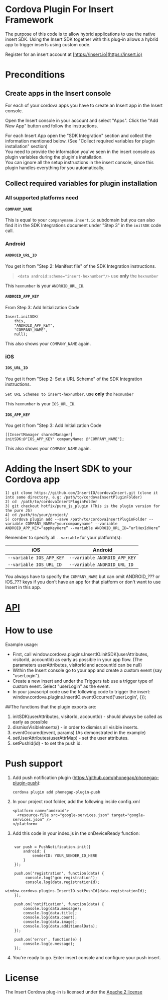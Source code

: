 # Cordova Plugin For Insert Framework


The purpose of this code is to allow hybrid applications to use the native insert SDK. Using the Insert SDK together with this plug-in allows a hybrid app to trigger inserts using custom code.

Register for an insert account at [https://insert.io](https://insert.io)

# Preconditions

## Create apps in the Insert console

For each of your cordova apps you have to create an Insert app in the Insert console.

Open the Insert console in your account and select "Apps". Click the "Add New App" button and follow the instructions.

For each Insert App open the "SDK Integration" section and collect the information mentioned below. (See "Collect required variables for plugin installation" section)<br>
You need to provide the information you've seen in the insert console as plugin variables during the plugin's installation.<br>
You can ignore all the setup instructions in the insert console, since this plugin handles everything for you automatically.

## Collect required variables for plugin installation

### All supported platforms need

#### `COMPANY_NAME`

This is equal to your `companyname.insert.io` subdomain but you can also find it in the SDK Integrations document under "Step 3" in the `initSDK` code call.

### Android

#### `ANDROID_URL_ID`

You get it from "Step 2: Manifest file" of the SDK Integration instructions.

> `<data android:scheme="insert-hexnumber"/>` use **only** the `hexnumber`

This `hexnumber` is your `ANDROID_URL_ID`.


#### `ANDROID_APP_KEY`

From Step 3: Add Initialization Code

```
Insert.initSDK(
    this,
    "ANDROID_APP_KEY", 
    "COMPANY_NAME", 
    null);
```

This also shows your `COMPANY_NAME` again.


### iOS

#### `IOS_URL_ID`

You get it from "Step 2: Set a URL Scheme" of the SDK Integration instructions.

`Set URL Schemes to insert-hexnumber`. use **only** the `hexnumber`

This `hexnumber` is your `IOS_URL_ID`.

#### `IOS_APP_KEY`

You get it from "Step 3: Add Initialization Code

```
[[InsertManager sharedManager]
initSDK:@"IOS_APP_KEY" companyName: @"COMPANY_NAME"];
``` 

This also shows your `COMPANY_NAME` again.


Adding the Insert SDK to your Cordova app
=========================================

```
1) git clone https://github.com/InsertIO/cordovaInsert.git (clone it into some directory, e.g: /path/to/cordovaInsertPluginFolder)
2) cd  /path/to/cordovaInsertPluginFolder
3) git checkout hotfix/pure_js_plugin (This is the plugin version for the pure JS)
4) cd /path/to/your/project/ 
5) cordova plugin add --save /path/to/cordovaInsertPluginFolder --variable COMPANY_NAME="yourcompanyname" --variable ANDROID_APP_KEY=“appKeyHere” --variable ANDROID_URL_ID=“urlHexIdHere”
```

Remember to specify all `--variable` for your platform(s):

| iOS | Android |
|-----|---------|
| `--variable IOS_APP_KEY` | `--variable ANDROID_APP_KEY` |
| `--variable IOS_URL_ID`  | `--variable ANDROID_URL_ID`  |

You always have to specify the `COMPANY_NAME` but can omit ANDROID_??? or IOS_??? keys if you don't have an app for that platform or don't want to use Insert in this app.

# [API](./api.md)

How to use
==========
Example usage:
- First, call window.cordova.plugins.InsertIO.initSDK(userAttributes, visitorId, accountId) as early as possible in your app flow. (The parameters userAttributes, visitorId and accountId can be null)
- Within the Insert console go to your app and create a custom event (say "userLogin"). 
- Create a new insert and under the Triggers tab use a trigger type of custom event. Select "userLogin" as the event.
- In your javascript code use the following code to trigger the insert:
window.cordova.plugins.InsertIO.eventOccurred('userLogin', {});

##The functions that the plugin exports are:
1) initSDK(userAttributes, visitorId, accountId) - should always be called as early as possible
2) dismissVisibleInserts() - in order to dismiss all visible inserts.
3) eventOccured(event, params) (As demonstrated in the example)
4) setUserAttributes(userAttrMap) - set the user attributes.
5) setPushId(id) - to set the push id.

Push support
============
1) Add push notification plugin (https://github.com/phonegap/phonegap-plugin-push):

   ```
   cordova plugin add phonegap-plugin-push
   ```
2) In your project root folder, add the following inside config.xml
    ```
    <platform name="android">
      <resource-file src="google-services.json" target="google-services.json" />
    </platform>

    ```
3) Add this code in your index.js in the onDeviceReady function:

```

	var push = PushNotification.init({
        android: {
            senderID: YOUR_SENDER_ID_HERE
        }
    });

    push.on('registration', function(data) {
         console.log("gcm registration");
         console.log(data.registrationId);
         window.cordova.plugins.InsertIO.setPushId(data.registrationId);
    });

    push.on('notification', function(data) {
        console.log(data.message);
        console.log(data.title);
        console.log(data.count);
        console.log(data.image);
        console.log(data.additionalData);
    });

    push.on('error', function(e) {
        console.log(e.message);
    });

```

4) You're ready to go. Enter insert console and configure your push insert.

License
=======
The Insert Cordova plug-in is licensed under the [Apache 2 license](./LICENSE.txt)
